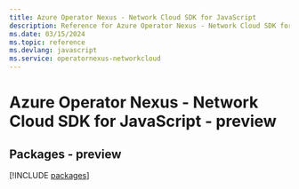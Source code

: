 ```yaml
---
title: Azure Operator Nexus - Network Cloud SDK for JavaScript
description: Reference for Azure Operator Nexus - Network Cloud SDK for JavaScript
ms.date: 03/15/2024
ms.topic: reference
ms.devlang: javascript
ms.service: operatornexus-networkcloud
---
```

# Azure Operator Nexus - Network Cloud SDK for JavaScript - preview
## Packages - preview
[!INCLUDE [packages](operator-nexus---network-cloud-index.md)]
